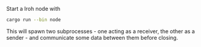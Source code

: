 
Start a Iroh node with

```bash
cargo run --bin node
```

This will spawn two subprocesses - one acting as a receiver, the other as a sender - and communicate some data between them before closing.